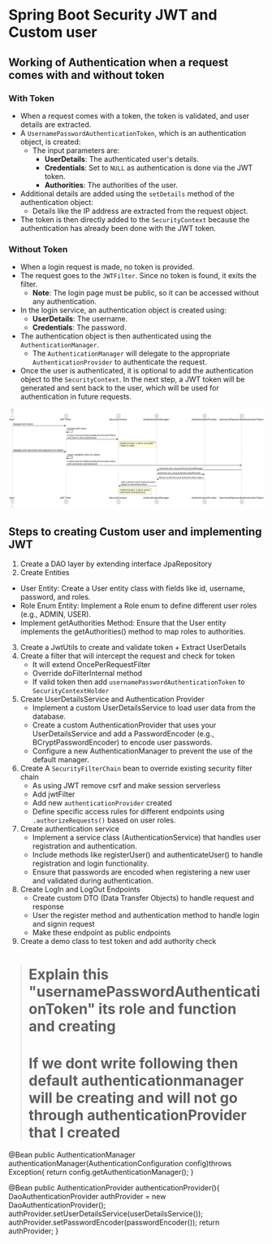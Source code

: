 # Spring Boot Security JWT and Custom user


## Working of Authentication when a request comes with and without token

### With Token  
- When a request comes with a token, the token is validated, and user details are extracted.
- A `UsernamePasswordAuthenticationToken`, which is an authentication object, is created:
  - The input parameters are:
    - **UserDetails**: The authenticated user's details.
    - **Credentials**: Set to `NULL` as authentication is done via the JWT token.
    - **Authorities**: The authorities of the user.
- Additional details are added using the `setDetails` method of the authentication object:
  - Details like the IP address are extracted from the request object.
- The token is then directly added to the `SecurityContext` because the authentication has already been done with the JWT token.

### Without Token  
- When a login request is made, no token is provided.
- The request goes to the `JWTFilter`. Since no token is found, it exits the filter.
  - **Note**: The login page must be public, so it can be accessed without any authentication.
- In the login service, an authentication object is created using:
  - **UserDetails**: The username.
  - **Credentials**: The password.
- The authentication object is then authenticated using the `AuthenticationManager`.
  - The `AuthenticationManager` will delegate to the appropriate `AuthenticationProvider` to authenticate the request.
- Once the user is authenticated, it is optional to add the authentication object to the `SecurityContext`. In the next step, a JWT token will be generated and sent back to the user, which will be used for authentication in future requests.

![alt text](./images/image6.png)

## Steps to creating Custom user and implementing JWT
1. Create a DAO layer by extending interface JpaRepository
2. Create Entities 
  - User Entity: Create a User entity class with fields like id, username, password, and roles.
  - Role Enum Entity: Implement a Role enum to define different user roles (e.g., ADMIN, USER).
  - Implement getAuthorities Method: Ensure that the User entity implements the getAuthorities() method to map roles to authorities.
3. Create a JwtUtils to create and validate token + Extract UserDetails
4. Create a filter that will intercept the request and check for token 
    - It will extend OncePerRequestFilter
    - Override doFilterInternal method
    - If valid token then add `usernamePasswordAuthenticationToken` to `SecurityContextHolder`
5. Create UserDetailsService and Authentication Provider
    - Implement a custom UserDetailsService to load user data from the database.
    - Create a custom AuthenticationProvider that uses your UserDetailsService and add a PasswordEncoder (e.g., BCryptPasswordEncoder) to encode user passwords.
    - Configure a new AuthenticationManager to prevent the use of the default manager.
6. Create A `SecurityFilterChain` bean to override existing security filter chain
    - As using JWT remove csrf and make session serverless
    - Add jwtFilter 
    - Add new `authenticationProvider` created
    - Define specific access rules for different endpoints using `.authorizeRequests()` based on user roles.
7. Create authentication service
    - Implement a service class (AuthenticationService) that handles user registration and authentication.
    - Include methods like registerUser() and authenticateUser() to handle registration and login functionality.
    - Ensure that passwords are encoded when registering a new user and validated during authentication.
8. Create LogIn and LogOut Endpoints
    - Create custom DTO (Data Transfer Objects) to handle request and response
    - User the register method and authentication method to handle login and signin request
    - Make these endpoint as public endpoints
9. Create a demo class to test token and add authority check 






> # Explain this "usernamePasswordAuthenticationToken" its role and function and creating
> # If we dont write following then default authenticationmanager will be creating and will not go through authenticationProvider that I created 
  @Bean 
  public AuthenticationManager authenticationManager(AuthenticationConfiguration config)throws Exception{
    return config.getAuthenticationManager();
  }
  
  @Bean 
  public AuthenticationProvider authenticationProvider(){
    DaoAuthenticationProvider authProvider = new DaoAuthenticationProvider();
    authProvider.setUserDetailsService(userDetailsService());
    authProvider.setPasswordEncoder(passwordEncoder());
    return authProvider;
  }